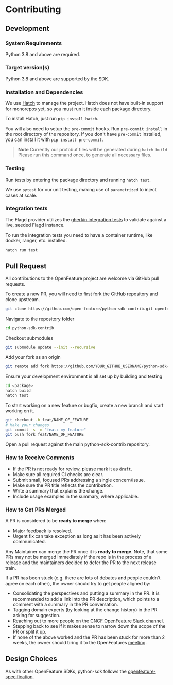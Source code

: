 # Contributing

## Development

### System Requirements

Python 3.8 and above are required.

### Target version(s)

Python 3.8 and above are supported by the SDK.

### Installation and Dependencies

We use [Hatch](https://hatch.pypa.io/) to manage the project. Hatch does not have built-in support for monorepos yet, so you must run it inside each package directory.

To install Hatch, just run `pip install hatch`.

You will also need to setup the `pre-commit` hooks. Run `pre-commit install` in the root directory of the repository. If you don't have `pre-commit` installed, you can install it with `pip install pre-commit`.

> **Note**
> Currently our protobuf files will be generated during `hatch build`
> Please run this command once, to generate all necessary files.

### Testing

Run tests by entering the package directory and running `hatch test`.

We use `pytest` for our unit testing, making use of `parametrized` to inject cases at scale.

### Integration tests

The Flagd provider utilizes the [gherkin integration tests](https://github.com/open-feature/test-harness/blob/main/features/evaluation.feature) to validate against a live, seeded Flagd instance.

To run the integration tests you need to have a container runtime, like docker, ranger, etc. installed.

```bash
hatch run test
```

## Pull Request

All contributions to the OpenFeature project are welcome via GitHub pull requests.

To create a new PR, you will need to first fork the GitHub repository and clone upstream.

```bash
git clone https://github.com/open-feature/python-sdk-contrib.git openfeature-python-sdk-contrib
```

Navigate to the repository folder

```bash
cd python-sdk-contrib
```

Checkout submodules

```bash
git submodule update --init --recursive
```


Add your fork as an origin

```bash
git remote add fork https://github.com/YOUR_GITHUB_USERNAME/python-sdk-contrib.git
```

Ensure your development environment is all set up by building and testing

```bash
cd <package>
hatch build
hatch test
```

To start working on a new feature or bugfix, create a new branch and start working on it.

```bash
git checkout -b feat/NAME_OF_FEATURE
# Make your changes
git commit -s -m "feat: my feature"
git push fork feat/NAME_OF_FEATURE
```

Open a pull request against the main python-sdk-contrib repository.

### How to Receive Comments

- If the PR is not ready for review, please mark it as
  [`draft`](https://github.blog/2019-02-14-introducing-draft-pull-requests/).
- Make sure all required CI checks are clear.
- Submit small, focused PRs addressing a single concern/issue.
- Make sure the PR title reflects the contribution.
- Write a summary that explains the change.
- Include usage examples in the summary, where applicable.

### How to Get PRs Merged

A PR is considered to be **ready to merge** when:

- Major feedback is resolved.
- Urgent fix can take exception as long as it has been actively communicated.

Any Maintainer can merge the PR once it is **ready to merge**. Note, that some
PRs may not be merged immediately if the repo is in the process of a release and
the maintainers decided to defer the PR to the next release train.

If a PR has been stuck (e.g. there are lots of debates and people couldn't agree
on each other), the owner should try to get people aligned by:

- Consolidating the perspectives and putting a summary in the PR. It is
  recommended to add a link into the PR description, which points to a comment
  with a summary in the PR conversation.
- Tagging domain experts (by looking at the change history) in the PR asking
  for suggestion.
- Reaching out to more people on the [CNCF OpenFeature Slack channel](https://cloud-native.slack.com/archives/C0344AANLA1).
- Stepping back to see if it makes sense to narrow down the scope of the PR or
  split it up.
- If none of the above worked and the PR has been stuck for more than 2 weeks,
  the owner should bring it to the OpenFeatures [meeting](README.md#contributing).

## Design Choices

As with other OpenFeature SDKs, python-sdk follows the
[openfeature-specification](https://github.com/open-feature/spec).
